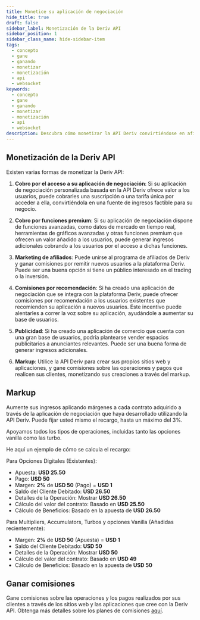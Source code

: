 ```yaml
---
title: Monetice su aplicación de negociación
hide_title: true
draft: false
sidebar_label: Monetización de la Deriv API
sidebar_position: 1
sidebar_class_name: hide-sidebar-item
tags:
  - concepto
  - gane
  - ganando
  - monetizar
  - monetización
  - api
  - websocket
keywords:
  - concepto
  - gane
  - ganando
  - monetizar
  - monetización
  - api
  - websocket
description: Descubra cómo monetizar la API Deriv convirtiéndose en afiliado de Deriv, anunciándose en su aplicación de negociación u ofreciendo funciones premium.
---
```


## Monetización de la Deriv API

Existen varias formas de monetizar la Deriv API:

1. **Cobro por el acceso a su aplicación de negociación**: Si su aplicación de negociación personalizada basada en la API Deriv ofrece valor a los usuarios, puede cobrarles una suscripción o una tarifa única por acceder a ella, convirtiéndola en una fuente de ingresos factible para su negocio.

2. **Cobro por funciones premium**: Si su aplicación de negociación dispone de funciones avanzadas, como datos de mercado en tiempo real, herramientas de gráficos avanzadas y otras funciones premium que ofrecen un valor añadido a los usuarios, puede generar ingresos adicionales cobrando a los usuarios por el acceso a dichas funciones.

3. **Marketing de afiliados**: Puede unirse al programa de afiliados de Deriv y ganar comisiones por remitir nuevos usuarios a la plataforma Deriv. Puede ser una buena opción si tiene un público interesado en el trading o la inversión.

4. **Comisiones por recomendación**: Si ha creado una aplicación de negociación que se integra con la plataforma Deriv, puede ofrecer comisiones por recomendación a los usuarios existentes que recomienden su aplicación a nuevos usuarios. Este incentivo puede alentarles a correr la voz sobre su aplicación, ayudándole a aumentar su base de usuarios.

5. **Publicidad**: Si ha creado una aplicación de comercio que cuenta con una gran base de usuarios, podría plantearse vender espacios publicitarios a anunciantes relevantes. Puede ser una buena forma de generar ingresos adicionales.

6. **Markup**: Utilice la API Deriv para crear sus propios sitios web y aplicaciones, y gane comisiones sobre las operaciones y pagos que realicen sus clientes, monetizando sus creaciones a través del markup.

## Markup

Aumente sus ingresos aplicando márgenes a cada contrato adquirido a través de la aplicación de negociación que haya desarrollado utilizando la API Deriv. Puede fijar usted mismo el recargo, hasta un máximo del 3%.

Apoyamos todos los tipos de operaciones, incluidas tanto las opciones vanilla como las turbo.

He aquí un ejemplo de cómo se calcula el recargo:

Para Opciones Digitales (Existentes):

- Apuesta: **USD 25.50**
- Pago: **USD 50**
- Margen: **2%** de **USD 50** (Pago) = **USD 1**
- Saldo del Cliente Debitado: **USD 26.50**
- Detalles de la Operación: Mostrar **USD 26.50**
- Cálculo del valor del contrato: Basado en **USD 25.50**
- Cálculo de Beneficios: Basado en la apuesta de **USD 26.50**

Para Multipliers, Accumulators, Turbos y opciones Vanilla (Añadidas recientemente):

- Margen: **2%** de **USD 50** (Apuesta) = **USD 1**
- Saldo del Cliente Debitado: **USD 50**
- Detalles de la Operación: Mostrar **USD 50**
- Cálculo del valor del contrato: Basado en **USD 49**
- Cálculo de Beneficios: Basado en la apuesta de **USD 50**

## Ganar comisiones

Gane comisiones sobre las operaciones y los pagos realizados por sus clientes a través de los sitios web y las aplicaciones que cree con la Deriv API. Obtenga más detalles sobre los planes de comisiones [aquí](https://www.deriv.com/partners/affiliate-ib).
